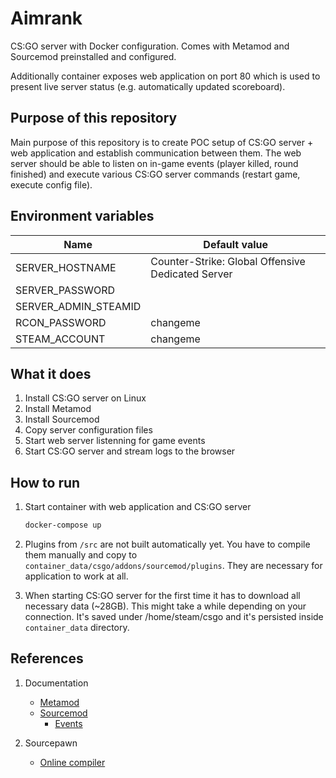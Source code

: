 # Aimrank

CS:GO server with Docker configuration. Comes with Metamod and Sourcemod preinstalled and configured.

Additionally container exposes web application on port 80 which is used to present live server status (e.g. automatically updated scoreboard).

## Purpose of this repository

Main purpose of this repository is to create POC setup of CS:GO server + web application and establish communication between them. The web server
should be able to listen on in-game events (player killed, round finished) and execute various CS:GO server commands (restart game, execute config file).

## Environment variables

|Name                 |Default value|
|---------------------|-------------|
|SERVER_HOSTNAME      |Counter-Strike: Global Offensive Dedicated Server|
|SERVER_PASSWORD      ||
|SERVER_ADMIN_STEAMID ||
|RCON_PASSWORD        |changeme|
|STEAM_ACCOUNT        |changeme|

## What it does

1. Install CS:GO server on Linux
2. Install Metamod
3. Install Sourcemod
4. Copy server configuration files
5. Start web server listenning for game events
6. Start CS:GO server and stream logs to the browser

## How to run

1. Start container with web application and CS:GO server
   ```bash
   docker-compose up
   ```
   
2. Plugins from `/src` are not built automatically yet. You have to compile them manually and copy to
   `container_data/csgo/addons/sourcemod/plugins`. They are necessary for application to work at all.
   
3. When starting CS:GO server for the first time it has to download all necessary data (~28GB). This might take a while depending on
   your connection. It's saved under /home/steam/csgo and it's persisted inside `container_data` directory.
   

## References

1. Documentation

    - [Metamod](https://wiki.alliedmods.net/Category:Metamod:Source_Documentation)
    - [Sourcemod](https://wiki.alliedmods.net/Category:SourceMod_Documentation)
      - [Events](https://wiki.alliedmods.net/Counter-Strike:_Global_Offensive_Events#round_end)

2. Sourcepawn

    - [Online compiler](https://spider.limetech.io/)